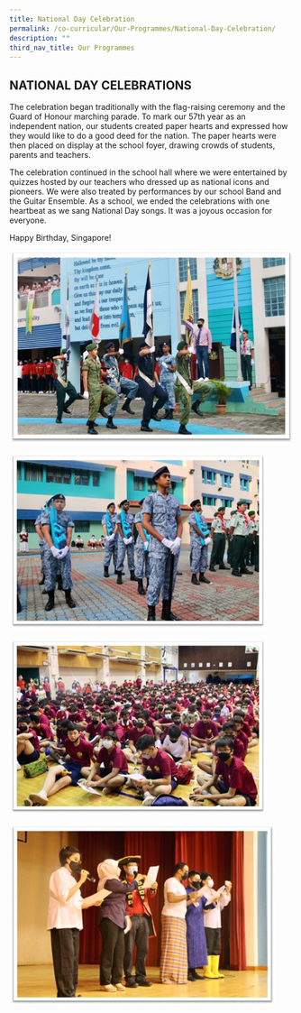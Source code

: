 ```yaml
---
title: National Day Celebration
permalink: /co-curricular/Our-Programmes/National-Day-Celebration/
description: ""
third_nav_title: Our Programmes
---
```

## NATIONAL DAY CELEBRATIONS

The celebration began traditionally with the flag-raising ceremony and the Guard of Honour marching parade. To mark our 57th year as an independent nation, our students created paper hearts and expressed how they would like to do a good deed for the nation. The paper hearts were then placed on display at the school foyer, drawing crowds of students, parents and teachers.  

The celebration continued in the school hall where we were entertained by quizzes hosted by our teachers who dressed up as national icons and pioneers. We were also treated by performances by our school Band and the Guitar Ensemble. As a school, we ended the celebrations with one heartbeat as we sang National Day songs. It was a joyous occasion for everyone.

Happy Birthday, Singapore!

![](/images/CCE/Our%20Programmes/National%20Day%20Celebration/national%20day%202022.jpg)

![](/images/CCE/Our%20Programmes/National%20Day%20Celebration/national%20day%202022%20-1.jpg)

![](/images/CCE/Our%20Programmes/National%20Day%20Celebration/national%20day%202022%20-2.jpg)

![](/images/CCE/Our%20Programmes/National%20Day%20Celebration/national%20day%202022%20-3.jpg)